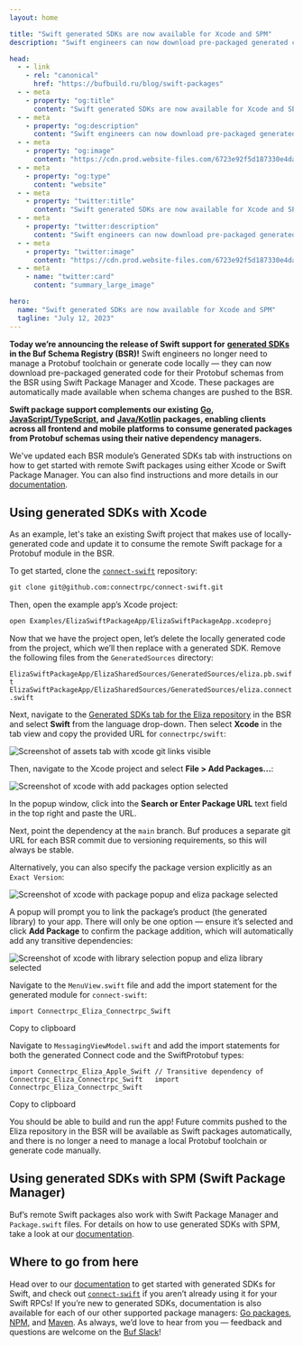 ```yaml
---
layout: home

title: "Swift generated SDKs are now available for Xcode and SPM"
description: "Swift engineers can now download pre-packaged generated code for their Protobuf schemas from the BSR using Xcode and Swift Package Manager."

head:
  - - link
    - rel: "canonical"
      href: "https://bufbuild.ru/blog/swift-packages"
  - - meta
    - property: "og:title"
      content: "Swift generated SDKs are now available for Xcode and SPM"
  - - meta
    - property: "og:description"
      content: "Swift engineers can now download pre-packaged generated code for their Protobuf schemas from the BSR using Xcode and Swift Package Manager."
  - - meta
    - property: "og:image"
      content: "https://cdn.prod.website-files.com/6723e92f5d187330e4da8144/6750cc3014882ab5f207ce89_Swift%20SDKs.png"
  - - meta
    - property: "og:type"
      content: "website"
  - - meta
    - property: "twitter:title"
      content: "Swift generated SDKs are now available for Xcode and SPM"
  - - meta
    - property: "twitter:description"
      content: "Swift engineers can now download pre-packaged generated code for their Protobuf schemas from the BSR using Xcode and Swift Package Manager."
  - - meta
    - property: "twitter:image"
      content: "https://cdn.prod.website-files.com/6723e92f5d187330e4da8144/6750cc3014882ab5f207ce89_Swift%20SDKs.png"
  - - meta
    - name: "twitter:card"
      content: "summary_large_image"

hero:
  name: "Swift generated SDKs are now available for Xcode and SPM"
  tagline: "July 12, 2023"
---
```


**Today we’re announcing the release of Swift support for** [**generated SDKs**](/docs/bsr/generated-sdks/swift/index.md) **in the Buf Schema Registry (BSR)!** Swift engineers no longer need to manage a Protobuf toolchain or generate code locally — they can now download pre-packaged generated code for their Protobuf schemas from the BSR using Swift Package Manager and Xcode. These packages are automatically made available when schema changes are pushed to the BSR.

**Swift package support complements our existing** [**Go**](/docs/bsr/generated-sdks/go/index.md)**,** [**JavaScript/TypeScript**](/docs/bsr/generated-sdks/npm/index.md)**, and** [**Java/Kotlin**](/docs/bsr/generated-sdks/maven/index.md) **packages, enabling clients across all frontend and mobile platforms to consume generated packages from Protobuf schemas using their native dependency managers.**

We've updated each BSR module’s Generated SDKs tab with instructions on how to get started with remote Swift packages using either Xcode or Swift Package Manager. You can also find instructions and more details in our [documentation](/docs/bsr/generated-sdks/swift/index.md).

## Using generated SDKs with Xcode

As an example, let's take an existing Swift project that makes use of locally-generated code and update it to consume the remote Swift package for a Protobuf module in the BSR.

To get started, clone the [`connect-swift`](https://github.com/connectrpc/connect-swift) repository:

```protobuf
git clone git@github.com:connectrpc/connect-swift.git
```

Then, open the example app’s Xcode project:

```protobuf
open Examples/ElizaSwiftPackageApp/ElizaSwiftPackageApp.xcodeproj
```

Now that we have the project open, let’s delete the locally generated code from the project, which we’ll then replace with a generated SDK. Remove the following files from the `GeneratedSources` directory:

`ElizaSwiftPackageApp/ElizaSharedSources/GeneratedSources/eliza.pb.swift   ElizaSwiftPackageApp/ElizaSharedSources/GeneratedSources/eliza.connect.swift   `

Next, navigate to the [Generated SDKs tab for the Eliza repository](https://buf.build/connectrpc/eliza/sdks) in the BSR and select **Swift** from the language drop-down. Then select **Xcode** in the tab view and copy the provided URL for `connectrpc/swift`:

![Screenshot of assets tab with xcode git links visible](https://cdn.prod.website-files.com/6723e92f5d187330e4da8144/6747a20bbb58e402d94a04df_xcode-git-links-CIY7EC3A.png)

Then, navigate to the Xcode project and select **File > Add Packages...**:

![Screenshot of xcode with add packages option selected](https://cdn.prod.website-files.com/6723e92f5d187330e4da8144/6747a20bb03e1f496d6cb674_xcode-add-packages-CQAI2CT5.png)

In the popup window, click into the **Search or Enter Package URL** text field in the top right and paste the URL.

Next, point the dependency at the `main` branch. Buf produces a separate git URL for each BSR commit due to versioning requirements, so this will always be stable.

Alternatively, you can also specify the package version explicitly as an `Exact Version`:

![Screenshot of xcode with package popup and eliza package selected](https://cdn.prod.website-files.com/6723e92f5d187330e4da8144/6747a20b512046ff641b86ce_xcode-packages-popup-JV7XAWQ6.png)

A popup will prompt you to link the package’s product (the generated library) to your app. There will only be one option — ensure it’s selected and click **Add Package** to confirm the package addition, which will automatically add any transitive dependencies:

![Screenshot of xcode with library selection popup and eliza library selected](https://cdn.prod.website-files.com/6723e92f5d187330e4da8144/6747a20b2a572b335b5d7451_xcode-library-popup-NQK4TC6V.png)

Navigate to the `MenuView.swift` file and add the import statement for the generated module for `connect-swift`:

`import Connectrpc_Eliza_Connectrpc_Swift   `

Copy to clipboard

Navigate to `MessagingViewModel.swift` and add the import statements for both the generated Connect code and the SwiftProtobuf types:

`import Connectrpc_Eliza_Apple_Swift // Transitive dependency of Connectrpc_Eliza_Connectrpc_Swift   import Connectrpc_Eliza_Connectrpc_Swift   `

Copy to clipboard

You should be able to build and run the app! Future commits pushed to the Eliza repository in the BSR will be available as Swift packages automatically, and there is no longer a need to manage a local Protobuf toolchain or generate code manually.

## Using generated SDKs with SPM (Swift Package Manager)

Buf’s remote Swift packages also work with Swift Package Manager and `Package.swift` files. For details on how to use generated SDKs with SPM, take a look at our [documentation](/docs/bsr/generated-sdks/swift/index.md).

## Where to go from here

Head over to our [documentation](/docs/bsr/generated-sdks/swift/index.md) to get started with generated SDKs for Swift, and check out [`connect-swift`](https://github.com/connectrpc/connect-swift) if you aren’t already using it for your Swift RPCs! If you’re new to generated SDKs, documentation is also available for each of our other supported package managers: [Go packages](/docs/bsr/generated-sdks/go/index.md), [NPM](/docs/bsr/generated-sdks/npm/index.md), and [Maven](/docs/bsr/generated-sdks/maven/index.md). As always, we’d love to hear from you — feedback and questions are welcome on the [Buf Slack](https://buf.build/b/slack/)!
